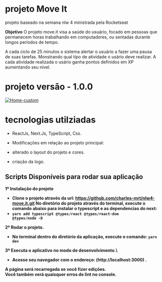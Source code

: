 # projeto Move It 
projeto baseado na semana nlw 4 ministrada pela Rocketseat

<strong>Objetivo</strong>
O projeto move.it visa a saúde do usuário, focado em pessoas que permanecem horas trabalhando em computadores, ou sentadas durante longos períodos de tempo.

A cada ciclo de 25 minutos o sistema alertar o usuário a fazer uma pausa de suas tarefas. Monstrando qual tipo de atividade o usário deve realizar.
A cada atividade realizada o usário ganha pontos definidos em XP aumentando seu nível.

<p align="center"><h1>projeto versão - 1.0.0 </h1>
  <a href="https://nlw4-move-it-charles-mrt.vercel.app/"><img src="https://i.ibb.co/cLb2KGt/Home-custom.jpg" alt="Home-custom" border="0"></a>
</p>

# tecnologias utilziadas
 - ReactJs, Next.Js, TypeScript, Css.
  
 - Modificações em relação ao projeto principal:
  - alterado o layout do projeto e cores.
  - criação da logo.


## Scripts Disponíveis para rodar sua aplicação

<strong> 1º </srtong>Instalação do projeto 
- Clone o projeto através da url: https://github.com/charles-mrt/nlw4-move.it.git
No diretório do projeto através do terminal, execute o comando abaixo para instalar o typescript e as dependencias do next:
- <strong> <code>yarn add typescript @types/react @types/react-dom @types/node -D</code></strong>

<strong> 2º </srtong>Rodar o projeto.
- No terminal dentro do diretório da aplicação, execute o comando:
<strong> <code>yarn dev</code></strong>

<strong> 3º </srtong>Executa o aplicativo no modo de desenvolvimento.\
- Acesse seu navegador com o endereço: (http://localhost:3000) .


A página será recarregada se você fizer edições. \
Você também verá quaisquer erros de lint no console.


